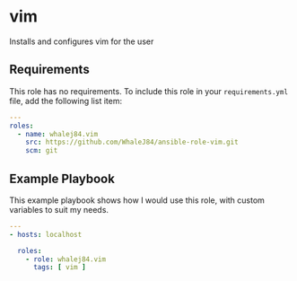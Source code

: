 vim
===

Installs and configures vim for the user

Requirements
------------

This role has no requirements.
To include this role in your `requirements.yml` file, add the following list item:

```yaml
---
roles:
  - name: whalej84.vim
    src: https://github.com/WhaleJ84/ansible-role-vim.git
    scm: git
```

Example Playbook
----------------

This example playbook shows how I would use this role, with custom variables to suit my needs.

```yaml
---
- hosts: localhost

  roles:
    - role: whalej84.vim
      tags: [ vim ]
```

